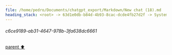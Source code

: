 ```yaml
---
file: /home/pedro/Documents/chatgpt_export/Markdown/New chat (18).md
heading_stack: <root> -> 63d1e0db-b84d-4b93-8cac-dcde4fb27d2f -> System -> e1231b1e-c6dd-4e6f-8b11-b07e97b45e65 -> System -> aaa242ce-7fcb-4865-bc06-4b38eb8a2fdd -> User -> 95861e20-24b9-49e9-be62-3c256f5e4720 -> Assistant -> aaa20b0d-2bf8-44e9-9467-b40ac5f514ca -> User -> fbe3cdf8-7d59-4d9c-bfdf-8e131d0c5d7c -> Assistant -> aaa28153-7531-404e-9050-98ddff7f1b25 -> User -> d1bfe94e-e0ff-4c69-a1e4-1db1fb06b009 -> Assistant -> aaa2f9b6-b863-4dda-ba08-c7b20cbbbd63 -> User -> 57f72327-baa2-4d25-9b9f-a877fb819b45 -> Assistant -> aaa23cf9-02b0-4c09-a436-9617da42d7ba -> User -> fb6d51ea-c303-4e3a-851e-28bc4d04b2d4 -> Assistant -> aaa22696-a2af-4732-8f32-322df1189d1b -> User -> bd5f736d-fc24-4825-a46a-4a1acb74119d -> Assistant -> Context Analysis -> Challenges and Possible Approaches -> Possible Approaches -> aaa24e35-6533-426b-a08b-88343ed584f3 -> User -> c6ce9189-ab31-4647-978b-3fa638dc6661
---
```

###### c6ce9189-ab31-4647-978b-3fa638dc6661
[parent ⬆️](#aaa24e35-6533-426b-a08b-88343ed584f3)
